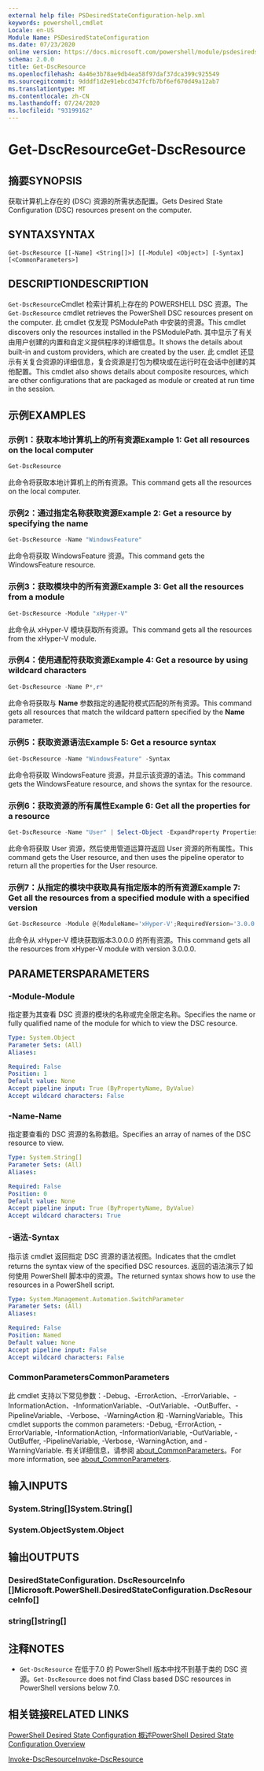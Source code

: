 ```yaml
---
external help file: PSDesiredStateConfiguration-help.xml
keywords: powershell,cmdlet
Locale: en-US
Module Name: PSDesiredStateConfiguration
ms.date: 07/23/2020
online version: https://docs.microsoft.com/powershell/module/psdesiredstateconfiguration/get-dscresource?view=powershell-5.1&WT.mc_id=ps-gethelp
schema: 2.0.0
title: Get-DscResource
ms.openlocfilehash: 4a46e3b78ae9db4ea58f97daf37dca399c925549
ms.sourcegitcommit: 9dddf1d2e91ebcd347fcfb7bf6ef670d49a12ab7
ms.translationtype: MT
ms.contentlocale: zh-CN
ms.lasthandoff: 07/24/2020
ms.locfileid: "93199162"
---
```

# <span data-ttu-id="2d28e-103">Get-DscResource</span><span class="sxs-lookup"><span data-stu-id="2d28e-103">Get-DscResource</span></span>

## <span data-ttu-id="2d28e-104">摘要</span><span class="sxs-lookup"><span data-stu-id="2d28e-104">SYNOPSIS</span></span>
<span data-ttu-id="2d28e-105">获取计算机上存在的 (DSC) 资源的所需状态配置。</span><span class="sxs-lookup"><span data-stu-id="2d28e-105">Gets Desired State Configuration (DSC) resources present on the computer.</span></span>

## <span data-ttu-id="2d28e-106">SYNTAX</span><span class="sxs-lookup"><span data-stu-id="2d28e-106">SYNTAX</span></span>

```
Get-DscResource [[-Name] <String[]>] [[-Module] <Object>] [-Syntax] [<CommonParameters>]
```

## <span data-ttu-id="2d28e-107">DESCRIPTION</span><span class="sxs-lookup"><span data-stu-id="2d28e-107">DESCRIPTION</span></span>

<span data-ttu-id="2d28e-108">`Get-DscResource`Cmdlet 检索计算机上存在的 POWERSHELL DSC 资源。</span><span class="sxs-lookup"><span data-stu-id="2d28e-108">The `Get-DscResource` cmdlet retrieves the PowerShell DSC resources present on the computer.</span></span> <span data-ttu-id="2d28e-109">此 cmdlet 仅发现 PSModulePath 中安装的资源。</span><span class="sxs-lookup"><span data-stu-id="2d28e-109">This cmdlet discovers only the resources installed in the PSModulePath.</span></span> <span data-ttu-id="2d28e-110">其中显示了有关由用户创建的内置和自定义提供程序的详细信息。</span><span class="sxs-lookup"><span data-stu-id="2d28e-110">It shows the details about built-in and custom providers, which are created by the user.</span></span> <span data-ttu-id="2d28e-111">此 cmdlet 还显示有关复合资源的详细信息，复合资源是打包为模块或在运行时在会话中创建的其他配置。</span><span class="sxs-lookup"><span data-stu-id="2d28e-111">This cmdlet also shows details about composite resources, which are other configurations that are packaged as module or created at run time in the session.</span></span>

## <span data-ttu-id="2d28e-112">示例</span><span class="sxs-lookup"><span data-stu-id="2d28e-112">EXAMPLES</span></span>

### <span data-ttu-id="2d28e-113">示例1：获取本地计算机上的所有资源</span><span class="sxs-lookup"><span data-stu-id="2d28e-113">Example 1: Get all resources on the local computer</span></span>

```powershell
Get-DscResource
```

<span data-ttu-id="2d28e-114">此命令将获取本地计算机上的所有资源。</span><span class="sxs-lookup"><span data-stu-id="2d28e-114">This command gets all the resources on the local computer.</span></span>

### <span data-ttu-id="2d28e-115">示例2：通过指定名称获取资源</span><span class="sxs-lookup"><span data-stu-id="2d28e-115">Example 2: Get a resource by specifying the name</span></span>

```powershell
Get-DscResource -Name "WindowsFeature"
```

<span data-ttu-id="2d28e-116">此命令将获取 WindowsFeature 资源。</span><span class="sxs-lookup"><span data-stu-id="2d28e-116">This command gets the WindowsFeature resource.</span></span>

### <span data-ttu-id="2d28e-117">示例3：获取模块中的所有资源</span><span class="sxs-lookup"><span data-stu-id="2d28e-117">Example 3: Get all the resources from a module</span></span>

```powershell
Get-DscResource -Module "xHyper-V"
```

<span data-ttu-id="2d28e-118">此命令从 xHyper-V 模块获取所有资源。</span><span class="sxs-lookup"><span data-stu-id="2d28e-118">This command gets all the resources from the xHyper-V module.</span></span>

### <span data-ttu-id="2d28e-119">示例4：使用通配符获取资源</span><span class="sxs-lookup"><span data-stu-id="2d28e-119">Example 4: Get a resource by using wildcard characters</span></span>

```powershell
Get-DscResource -Name P*,r*
```

<span data-ttu-id="2d28e-120">此命令将获取与 **Name** 参数指定的通配符模式匹配的所有资源。</span><span class="sxs-lookup"><span data-stu-id="2d28e-120">This command gets all resources that match the wildcard pattern specified by the **Name** parameter.</span></span>

### <span data-ttu-id="2d28e-121">示例5：获取资源语法</span><span class="sxs-lookup"><span data-stu-id="2d28e-121">Example 5: Get a resource syntax</span></span>

```powershell
Get-DscResource -Name "WindowsFeature" -Syntax
```

<span data-ttu-id="2d28e-122">此命令将获取 WindowsFeature 资源，并显示该资源的语法。</span><span class="sxs-lookup"><span data-stu-id="2d28e-122">This command gets the WindowsFeature resource, and shows the syntax for the resource.</span></span>

### <span data-ttu-id="2d28e-123">示例6：获取资源的所有属性</span><span class="sxs-lookup"><span data-stu-id="2d28e-123">Example 6: Get all the properties for a resource</span></span>

```powershell
Get-DscResource -Name "User" | Select-Object -ExpandProperty Properties
```

<span data-ttu-id="2d28e-124">此命令将获取 User 资源，然后使用管道运算符返回 User 资源的所有属性。</span><span class="sxs-lookup"><span data-stu-id="2d28e-124">This command gets the User resource, and then uses the pipeline operator to return all the properties for the User resource.</span></span>

### <span data-ttu-id="2d28e-125">示例7：从指定的模块中获取具有指定版本的所有资源</span><span class="sxs-lookup"><span data-stu-id="2d28e-125">Example 7: Get all the resources from a specified module with a specified version</span></span>

```powershell
Get-DscResource -Module @{ModuleName='xHyper-V';RequiredVersion='3.0.0.0'}
```

<span data-ttu-id="2d28e-126">此命令从 xHyper-V 模块获取版本3.0.0.0 的所有资源。</span><span class="sxs-lookup"><span data-stu-id="2d28e-126">This command gets all the resources from xHyper-V module with version 3.0.0.0.</span></span>

## <span data-ttu-id="2d28e-127">PARAMETERS</span><span class="sxs-lookup"><span data-stu-id="2d28e-127">PARAMETERS</span></span>

### <span data-ttu-id="2d28e-128">-Module</span><span class="sxs-lookup"><span data-stu-id="2d28e-128">-Module</span></span>

<span data-ttu-id="2d28e-129">指定要为其查看 DSC 资源的模块的名称或完全限定名称。</span><span class="sxs-lookup"><span data-stu-id="2d28e-129">Specifies the name or fully qualified name of the module for which to view the DSC resource.</span></span>

```yaml
Type: System.Object
Parameter Sets: (All)
Aliases:

Required: False
Position: 1
Default value: None
Accept pipeline input: True (ByPropertyName, ByValue)
Accept wildcard characters: False
```

### <span data-ttu-id="2d28e-130">-Name</span><span class="sxs-lookup"><span data-stu-id="2d28e-130">-Name</span></span>

<span data-ttu-id="2d28e-131">指定要查看的 DSC 资源的名称数组。</span><span class="sxs-lookup"><span data-stu-id="2d28e-131">Specifies an array of names of the DSC resource to view.</span></span>

```yaml
Type: System.String[]
Parameter Sets: (All)
Aliases:

Required: False
Position: 0
Default value: None
Accept pipeline input: True (ByPropertyName, ByValue)
Accept wildcard characters: True
```

### <span data-ttu-id="2d28e-132">-语法</span><span class="sxs-lookup"><span data-stu-id="2d28e-132">-Syntax</span></span>

<span data-ttu-id="2d28e-133">指示该 cmdlet 返回指定 DSC 资源的语法视图。</span><span class="sxs-lookup"><span data-stu-id="2d28e-133">Indicates that the cmdlet returns the syntax view of the specified DSC resources.</span></span> <span data-ttu-id="2d28e-134">返回的语法演示了如何使用 PowerShell 脚本中的资源。</span><span class="sxs-lookup"><span data-stu-id="2d28e-134">The returned syntax shows how to use the resources in a PowerShell script.</span></span>

```yaml
Type: System.Management.Automation.SwitchParameter
Parameter Sets: (All)
Aliases:

Required: False
Position: Named
Default value: None
Accept pipeline input: False
Accept wildcard characters: False
```

### <span data-ttu-id="2d28e-135">CommonParameters</span><span class="sxs-lookup"><span data-stu-id="2d28e-135">CommonParameters</span></span>

<span data-ttu-id="2d28e-136">此 cmdlet 支持以下常见参数：-Debug、-ErrorAction、-ErrorVariable、-InformationAction、-InformationVariable、-OutVariable、-OutBuffer、-PipelineVariable、-Verbose、-WarningAction 和 -WarningVariable。</span><span class="sxs-lookup"><span data-stu-id="2d28e-136">This cmdlet supports the common parameters: -Debug, -ErrorAction, -ErrorVariable, -InformationAction, -InformationVariable, -OutVariable, -OutBuffer, -PipelineVariable, -Verbose, -WarningAction, and -WarningVariable.</span></span> <span data-ttu-id="2d28e-137">有关详细信息，请参阅 [about_CommonParameters](https://go.microsoft.com/fwlink/?LinkID=113216)。</span><span class="sxs-lookup"><span data-stu-id="2d28e-137">For more information, see [about_CommonParameters](https://go.microsoft.com/fwlink/?LinkID=113216).</span></span>

## <span data-ttu-id="2d28e-138">输入</span><span class="sxs-lookup"><span data-stu-id="2d28e-138">INPUTS</span></span>

### <span data-ttu-id="2d28e-139">System.String[]</span><span class="sxs-lookup"><span data-stu-id="2d28e-139">System.String[]</span></span>

### <span data-ttu-id="2d28e-140">System.Object</span><span class="sxs-lookup"><span data-stu-id="2d28e-140">System.Object</span></span>

## <span data-ttu-id="2d28e-141">输出</span><span class="sxs-lookup"><span data-stu-id="2d28e-141">OUTPUTS</span></span>

### <span data-ttu-id="2d28e-142">DesiredStateConfiguration. DscResourceInfo []</span><span class="sxs-lookup"><span data-stu-id="2d28e-142">Microsoft.PowerShell.DesiredStateConfiguration.DscResourceInfo[]</span></span>

### <span data-ttu-id="2d28e-143">string[]</span><span class="sxs-lookup"><span data-stu-id="2d28e-143">string[]</span></span>

## <span data-ttu-id="2d28e-144">注释</span><span class="sxs-lookup"><span data-stu-id="2d28e-144">NOTES</span></span>

- <span data-ttu-id="2d28e-145">`Get-DscResource` 在低于7.0 的 PowerShell 版本中找不到基于类的 DSC 资源。</span><span class="sxs-lookup"><span data-stu-id="2d28e-145">`Get-DscResource` does not find Class based DSC resources in PowerShell versions below 7.0.</span></span>

## <span data-ttu-id="2d28e-146">相关链接</span><span class="sxs-lookup"><span data-stu-id="2d28e-146">RELATED LINKS</span></span>

[<span data-ttu-id="2d28e-147">PowerShell Desired State Configuration 概述</span><span class="sxs-lookup"><span data-stu-id="2d28e-147">PowerShell Desired State Configuration Overview</span></span>](/powershell/scripting/dsc/overview/overview)

[<span data-ttu-id="2d28e-148">Invoke-DscResource</span><span class="sxs-lookup"><span data-stu-id="2d28e-148">Invoke-DscResource</span></span>](Invoke-DscResource.md)
